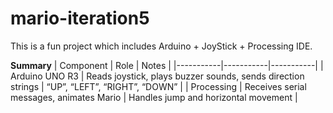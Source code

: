 # mario-iteration5
This is a fun project which includes Arduino + JoyStick + Processing IDE.

**Summary**
| Component | Role | Notes |
|-----------|-----------|-----------|
| Arduino UNO R3 | Reads joystick, plays buzzer sounds, sends direction strings | “UP”, “LEFT”, “RIGHT”, “DOWN” |
| Processing | Receives serial messages, animates Mario | Handles jump and horizontal movement |
		
